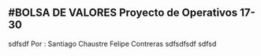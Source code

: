 #BOLSA DE VALORES
Proyecto de Operativos 17-30
-----------
sdfsdf
Por : Santiago Chaustre
      Felipe Contreras
sdfsdfsdf
sdfsd
